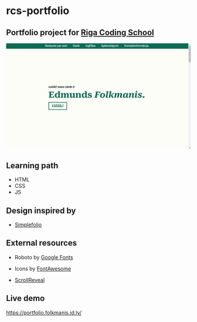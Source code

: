 # rcs-portfolio

## Portfolio project for [Riga Coding School](https://rigacoding.lv/)

![Preview](assets/readme/portfolio-demo.gif)

## Learning path

- HTML
- CSS
- JS

## Design inspired by

- [Simplefolio](https://github.com/cobiwave/simplefolio/tree/master)

## External resources

- Roboto by [Google Fonts](https://fonts.google.com/)

- Icons by [FontAwesome](https://fontawesome.com/)

- [ScrollReveal](https://scrollrevealjs.org/)

## Live demo

https://portfolio.folkmanis.id.lv/
